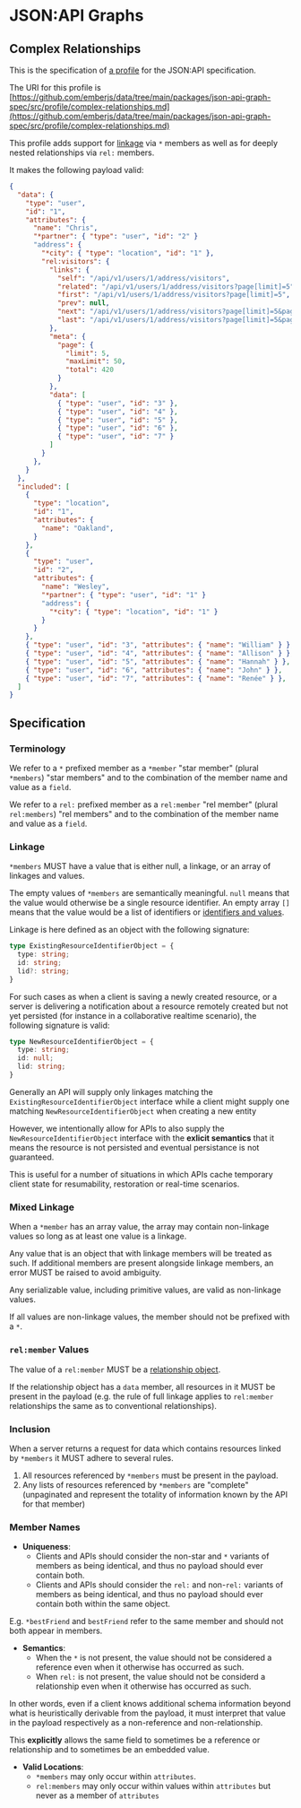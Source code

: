 # JSON:API Graphs

## Complex Relationships

This is the specification of [a profile](https://jsonapi.org/format/1.2/#profile-rules) for the JSON:API specification.

The URI for this profile is [https://github.com/emberjs/data/tree/main/packages/json-api-graph-spec/src/profile/complex-relationships.md](https://github.com/emberjs/data/tree/main/packages/json-api-graph-spec/src/profile/complex-relationships.md)

This profile adds support for [linkage](https://jsonapi.org/format/#document-resource-identifier-objects) via `*` members as well as for
deeply nested relationships via `rel:` members.

It makes the following payload valid: 

```json
{
  "data": {
    "type": "user",
    "id": "1",
    "attributes": {
      "name": "Chris",
      "*partner": { "type": "user", "id": "2" }
      "address": {
        "*city": { "type": "location", "id": "1" },
        "rel:visitors": {
          "links": {
            "self": "/api/v1/users/1/address/visitors",
            "related": "/api/v1/users/1/address/visitors?page[limit]=5",
            "first": "/api/v1/users/1/address/visitors?page[limit]=5",
            "prev": null,
            "next": "/api/v1/users/1/address/visitors?page[limit]=5&page[after]=7",
            "last": "/api/v1/users/1/address/visitors?page[limit]=5&page[after]=417"
          },
          "meta": {
            "page": {
              "limit": 5,
              "maxLimit": 50,
              "total": 420
            }
          },
          "data": [
            { "type": "user", "id": "3" },
            { "type": "user", "id": "4" },
            { "type": "user", "id": "5" },
            { "type": "user", "id": "6" },
            { "type": "user", "id": "7" }
          ]
        }
      },
    }
  },
  "included": [
    {
      "type": "location",
      "id": "1",
      "attributes": {
        "name": "Oakland",
      }
    },
    {
      "type": "user",
      "id": "2",
      "attributes": {
        "name": "Wesley",
        "*partner": { "type": "user", "id": "1" }
        "address": {
          "*city": { "type": "location", "id": "1" }
        }
      }
    },
    { "type": "user", "id": "3", "attributes": { "name": "William" } },
    { "type": "user", "id": "4", "attributes": { "name": "Allison" } },
    { "type": "user", "id": "5", "attributes": { "name": "Hannah" } },
    { "type": "user", "id": "6", "attributes": { "name": "John" } },
    { "type": "user", "id": "7", "attributes": { "name": "Renée" } },
  ]
}
```

## Specification

### Terminology

We refer to a `*` prefixed member as a `*member` "star member" (plural `*members`) "star members" and to the combination of the member name and value as a `field`.

We refer to a `rel:` prefixed member as a `rel:member` "rel member" (plural `rel:members`) "rel members" and to the combination of the member name and value as a `field`.

### Linkage

`*members` MUST have a value that is either null, a linkage, or an array of linkages and values.

The empty values of `*members` are semantically meaningful. `null` means that
the value would otherwise be a single resource identifier. An empty array `[]`
means that the value would be a list of identifiers or [identifiers and values](#mixed-linkage).

Linkage is here defined as an object with the following signature:

```ts
type ExistingResourceIdentifierObject = {
  type: string;
  id: string;
  lid?: string;
}
```

For such cases as when a client is saving a newly created resource, or a server is delivering a notification about a resource remotely created but not yet persisted (for instance in a collaborative realtime scenario), the following signature is valid:

```ts
type NewResourceIdentifierObject = {
  type: string;
  id: null;
  lid: string;
}
```

Generally an API will supply only linkages matching the `ExistingResourceIdentifierObject` interface while a client
might supply one matching `NewResourceIdentifierObject` when creating a new entity

However, we intentionally allow for APIs to also supply the `NewResourceIdentifierObject` interface with the
**exlicit semantics** that it means the resource is not persisted and eventual persistance is not guaranteed.

This is useful for a number of situations in which APIs cache temporary client state for resumability, restoration or
real-time scenarios.

### Mixed Linkage

When a `*member` has an array value, the array may contain non-linkage values so long as
at least one value is a linkage.

Any value that is an object that with linkage members will be treated as such. If additional
members are present alongside linkage members, an error MUST be raised to avoid ambiguity.

Any serializable value, including primitive values, are valid as non-linkage values.

If all values are non-linkage values, the member should not be prefixed with a `*`.

### `rel:member` Values

The value of a `rel:member` MUST be a [relationship object](https://jsonapi.org/format/#document-resource-object-relationships).

If the relationship object has a `data` member, all resources in it MUST be present in the payload
(e.g. the rule of full linkage applies to `rel:member` relationships the same as to conventional relationships).

### Inclusion

When a server returns a request for data which contains resources linked by `*members` it MUST adhere to several rules.

1. All resources referenced by `*members` must be present in the payload.
2. Any lists of resources referenced by `*members` are "complete" (unpaginated and represent the totality of information known by the API for that member)

### Member Names

- **Uniqueness**:
  - Clients and APIs should consider the non-star and 
`*` variants of members as being identical, and thus no payload
should ever contain both.
  - Clients and APIs should consider the `rel:` and non-`rel:` variants of members as being identical, and thus no payload should ever contain both within the same object.

E.g. `*bestFriend` and `bestFriend` refer to the same member and should not both appear in members.

- **Semantics**:
  - When the `*` is not present, the value should not be considered a reference even when it otherwise has occurred as such.
  - When `rel:` is not present, the value should not be considerd a relationship even when it otherwise has occurred as such.

In other words, even if a client knows additional schema information beyond what is heuristically derivable from the payload, it must interpret that value in the payload respectively as a non-reference
and non-relationship.

This **explicitly** allows the same field to sometimes be a reference or relationship and to sometimes be an embedded value.

- **Valid Locations**: 
  - `*members` may only occur within `attributes`.
  - `rel:members` may only occur within values within `attributes` but never as a member of `attributes`
